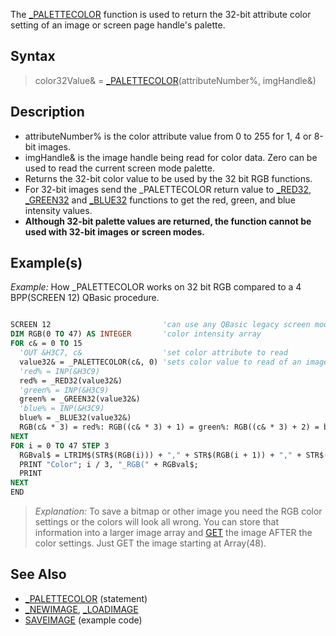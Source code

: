 The [_PALETTECOLOR](_PALETTECOLOR-(function)) function is used to return the 32-bit attribute color setting of an image or screen page handle's palette.

## Syntax

> color32Value& = [_PALETTECOLOR](_PALETTECOLOR-(function))(attributeNumber%, imgHandle&)

## Description

* attributeNumber% is the color attribute value from 0 to 255 for 1, 4 or 8-bit images.
* imgHandle& is the image handle being read for color data. Zero can be used to read the current screen mode palette.
* Returns the 32-bit color value to be used by the 32 bit RGB functions.
* For 32-bit images send the _PALETTECOLOR return value to [_RED32](_RED32), [_GREEN32](_GREEN32) and [_BLUE32](_BLUE32) functions to get the red, green, and blue intensity values.
* **Although 32-bit palette values are returned, the function cannot be used with 32-bit images or screen modes.**

## Example(s)

*Example:* How _PALETTECOLOR works on 32 bit RGB compared to a 4 BPP(SCREEN 12) QBasic procedure.

```vb

SCREEN 12                         'can use any QBasic legacy screen mode
DIM RGB(0 TO 47) AS INTEGER       'color intensity array
FOR c& = 0 TO 15
  'OUT &H3C7, c&                  'set color attribute to read
  value32& = _PALETTECOLOR(c&, 0) 'sets color value to read of an image page handle.
  'red% = INP(&H3C9)
  red% = _RED32(value32&)
  'green% = INP(&H3C9)
  green% = _GREEN32(value32&)
  'blue% = INP(&H3C9)
  blue% = _BLUE32(value32&)
  RGB(c& * 3) = red%: RGB((c& * 3) + 1) = green%: RGB((c& * 3) + 2) = blue%
NEXT
FOR i = 0 TO 47 STEP 3
  RGBval$ = LTRIM$(STR$(RGB(i))) + "," + STR$(RGB(i + 1)) + "," + STR$(RGB(i + 2)) + ")"
  PRINT "Color"; i / 3, "_RGB(" + RGBval$;
  PRINT
NEXT
END

```

> *Explanation:* To save a bitmap or other image you need the RGB color settings or the colors will look all wrong. You can store that information into a larger image array and [GET](GET-(graphics-statement)) the image AFTER the color settings. Just GET the image starting at Array(48).

## See Also

* [_PALETTECOLOR](_PALETTECOLOR) (statement)
* [_NEWIMAGE](_NEWIMAGE), [_LOADIMAGE](_LOADIMAGE)
* [SAVEIMAGE](SAVEIMAGE) (example code)
